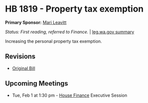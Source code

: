 # HB 1819 - Property tax exemption
**Primary Sponsor:** [Mari Leavitt](/person/leg/leavitt_ma.md)

*Status: First reading, referred to Finance.* | [leg.wa.gov summary](https://app.leg.wa.gov/billsummary?BillNumber=1819&Year=2021)

Increasing the personal property tax exemption.

## Revisions
* [Original Bill](1/)

## Upcoming Meetings
* Tue, Feb 1 at 1:30 pm - [House Finance](/house/2021-22/FIN/) Executive Session